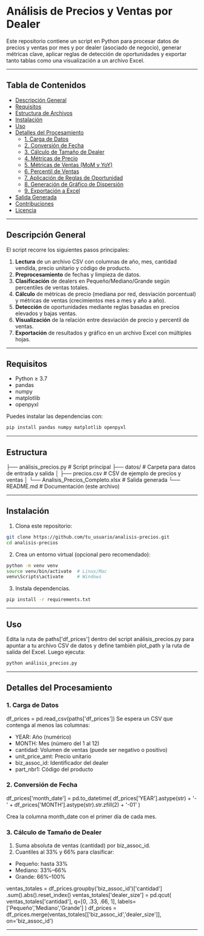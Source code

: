 # Análisis de Precios y Ventas por Dealer

Este repositorio contiene un script en Python para procesar datos de precios y ventas por mes y por dealer (asociado de negocio), generar métricas clave, aplicar reglas de detección de oportunidades y exportar tanto tablas como una visualización a un archivo Excel.

---

## Tabla de Contenidos

- [Descripción General](#descripción-general)  
- [Requisitos](#requisitos)  
- [Estructura de Archivos](#estructura-de-archivos)  
- [Instalación](#instalación)  
- [Uso](#uso)  
- [Detalles del Procesamiento](#detalles-del-procesamiento)  
  - [1. Carga de Datos](#1-carga-de-datos)  
  - [2. Conversión de Fecha](#2-conversión-de-fecha)  
  - [3. Cálculo de Tamaño de Dealer](#3-cálculo-de-tamaño-de-dealer)  
  - [4. Métricas de Precio](#4-métricas-de-precio)  
  - [5. Métricas de Ventas (MoM y YoY)](#5-métricas-de-ventas-mom-y-yoy)  
  - [6. Percentil de Ventas](#6-percentil-de-ventas)  
  - [7. Aplicación de Reglas de Oportunidad](#7-aplicación-de-reglas-de-oportunidad)  
  - [8. Generación de Gráfico de Dispersión](#8-generación-de-gráfico-de-dispersión)  
  - [9. Exportación a Excel](#9-exportación-a-excel)  
- [Salida Generada](#salida-generada)  
- [Contribuciones](#contribuciones)  
- [Licencia](#licencia)  

---

## Descripción General

El script recorre los siguientes pasos principales:

1. **Lectura** de un archivo CSV con columnas de año, mes, cantidad vendida, precio unitario y código de producto.  
2. **Preprocesamiento** de fechas y limpieza de datos.  
3. **Clasificación** de dealers en Pequeño/Mediano/Grande según percentiles de ventas totales.  
4. **Cálculo** de métricas de precio (mediana por red, desviación porcentual) y métricas de ventas (crecimientos mes a mes y año a año).  
5. **Detección** de oportunidades mediante reglas basadas en precios elevados y bajas ventas.  
6. **Visualización** de la relación entre desviación de precio y percentil de ventas.  
7. **Exportación** de resultados y gráfico en un archivo Excel con múltiples hojas.

---

## Requisitos

- Python ≥ 3.7  
- pandas  
- numpy  
- matplotlib  
- openpyxl  

Puedes instalar las dependencias con:

```bash
pip install pandas numpy matplotlib openpyxl
```
---

## Estructura 

├── análisis_precios.py       # Script principal
├── datos/                    # Carpeta para datos de entrada y salida
│   ├── precios.csv           # CSV de ejemplo de precios y ventas
│   └── Analisis_Precios_Completo.xlsx  # Salida generada
└── README.md                 # Documentación (este archivo)

---

## Instalación
1. Clona este repositorio:
```bash
git clone https://github.com/tu_usuario/analisis-precios.git
cd analisis-precios
```
2. Crea un entorno virtual (opcional pero recomendado):
```bash
python -m venv venv
source venv/bin/activate  # Linux/Mac
venv\Scripts\activate     # Windows
```
3. Instala dependencias.
```bash
pip install -r requirements.txt
```
---

## Uso
Edita la ruta de paths['df_prices'] dentro del script análisis_precios.py para apuntar a tu archivo CSV de datos y define también plot_path y la ruta de salida del Excel. Luego ejecuta:
```bash
python análisis_precios.py
```
---

## Detalles del Procesamiento
### 1. Carga de Datos
df_prices = pd.read_csv(paths['df_prices'])
Se espera un CSV que contenga al menos las columnas:

- YEAR: Año (numérico)
- MONTH: Mes (número del 1 al 12)
- cantidad: Volumen de ventas (puede ser negativo o positivo)
- unit_price_amt: Precio unitario
- biz_assoc_id: Identificador del dealer
- part_nbr1: Código del producto

### 2. Conversión de Fecha
df_prices['month_date'] = pd.to_datetime(
    df_prices['YEAR'].astype(str) + '-' +
    df_prices['MONTH'].astype(str).str.zfill(2) + '-01'
)

Crea la columna month_date con el primer día de cada mes.

### 3. Cálculo de Tamaño de Dealer
1. Suma absoluta de ventas (cantidad) por biz_assoc_id.
2. Cuantiles al 33% y 66% para clasificar:
  * Pequeño: hasta 33%
  * Mediano: 33%–66%
  * Grande: 66%–100%

ventas_totales = df_prices.groupby('biz_assoc_id')['cantidad'] \
    .sum().abs().reset_index()
ventas_totales['dealer_size'] = pd.qcut(
    ventas_totales['cantidad'],
    q=[0, .33, .66, 1],
    labels=['Pequeño','Mediano','Grande']
)
df_prices = df_prices.merge(ventas_totales[['biz_assoc_id','dealer_size']], on='biz_assoc_id')

---
